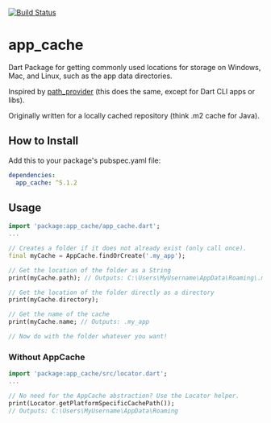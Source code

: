 [![Build Status](https://travis-ci.org/tobischw/app_cache.svg?branch=master)](https://travis-ci.org/tobischw/app_cache)
# app_cache
Dart Package for getting commonly used locations for storage on Windows, Mac, and Linux, such as the app data directories.

Inspired by [path_provider](https://pub.dev/packages/path_provider) (this does the same, except for Dart CLI apps or libs).

Originally written for a locally cached repository (think .m2 cache for Java).

## How to Install
Add this to your package's pubspec.yaml file:

```yml
dependencies:
  app_cache: ^5.1.2
```

## Usage
```dart
import 'package:app_cache/app_cache.dart';
...

// Creates a folder if it does not already exist (only call once).
final myCache = AppCache.findOrCreate('.my_app');

// Get the location of the folder as a String
print(myCache.path); // Outputs: C:\Users\MyUsername\AppData\Roaming\.my_app

// Get the location of the folder directly as a directory
print(myCache.directory);

// Get the name of the cache
print(myCache.name; // Outputs: .my_app

// Now do with the folder whatever you want!
```
### Without AppCache
```dart
import 'package:app_cache/src/locator.dart';
...

// No need for the AppCache abstraction? Use the Locator helper.
print(Locator.getPlatformSpecificCachePath()); 
// Outputs: C:\Users\MyUsername\AppData\Roaming
```